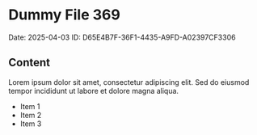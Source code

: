 # Dummy File 369

Date: 2025-04-03
ID: D65E4B7F-36F1-4435-A9FD-A02397CF3306

## Content

Lorem ipsum dolor sit amet, consectetur adipiscing elit.
Sed do eiusmod tempor incididunt ut labore et dolore magna aliqua.

* Item 1
* Item 2
* Item 3

